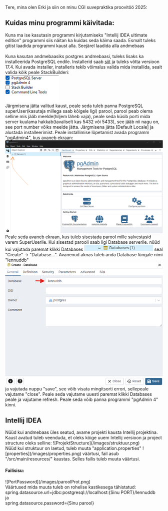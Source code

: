 Tere, mina olen Erki ja
siin on minu CGI suvepraktika proovitöö 2025:

<h2>Kuidas minu programmi käivitada:</h2>

Kuna ma ise kasutasin programmi kirjutamiseks "Intellij IDEA ultimate edition" programmi siis näitan ka kuidas seda käima saada.
Esmalt tuleks gitist laadida programmi kaust alla. Seejärel laadida alla andmebaas 
<br>
<br>
Kuna kasutan andmebaasiks postgres andmebaasi, tuleks lisaks ka installeerida PostgreSQL endile. Installerid saab [siit](https://www.enterprisedb.com/downloads/postgres-postgresql-downloads) ja tuleks võtta versioon 17.4. 
Kui avada installer, installeris tekib võimalus valida mida installida, sealt valida kõik peale StackBuilderi: <br>![screenshot](images/components.png)<br> Järgmisena jätta valitud kaust, peale seda tuleb panna PostgreSQL superUser(kasutaja millega saab kõigele ligi) parool, parool peab olema selline mis jääb meelde(hiljem läheb vaja), peale seda küsib porti mida server kuulama hakkab(tavaliselt kas 5432 või 5433), see jääb nii nagu on, see port number võiks meelde jätta. Järgmisena jätta [Default Locale] ja alustada installeerimist.
Peale installimise lõpetamist avada programm "pgAdmin4", kus avaneb ekraan:![pgAdmin4](/images/pgadmin4.png)
<br> Peale seda avaneb ekraan, kus tuleb sisestada parool mille salvestasid varem SuperUserile. Kui sisestad parooli saab ligi Database serverile. nüüd kui vajutada paremat klikki Databases ![databases](/images/databaas.png) 
seal "Create" -> "Database...". Avanenud aknas tuleb anda Database lüngale nimi "lennuddb" ![databaseCreate](/images/databaasloomine.png)<br> ja vajutada nuppu "save", see võib visata mingitsorti errori, sellepeale vajutame "close". Peale seda vajutame uuesti paremat klikki Databases peale ja vajutame refresh. Peale seda võib panna programmi "pgAdmin 4" kinni.

<h2>Intellij IDEA</h2>
Nüüd kui andmebaas üles seatud, avame projekti kausta Intellij projektina. Kaust avatud tuleb veenduda, et oleks kõige uuem Intellij versioon ja project structure oleks selline: ![ProjektStructure](/images/struktuur.png)
<br>
Nüüd kui struktuur on laetud, tuleb muuta "application.properties" ![properties](/images/properties.png) väärtusi, fail asub "/src/main/resources/" kaustas. Selles failis tuleb muuta väärtusi.
<br><h4>Failisisu:</h4>![PortPassword](/images/paroolProt.png)
<br>
Väärtused mida muuta tuleb on rohelise kastikesega tähistatud:<br>
spring.datasource.url=jdbc:postgresql://localhost:{Sinu PORT}/lennuddb<br>
ja<br>
spring.datasource.password={Sinu parool}
<br>

